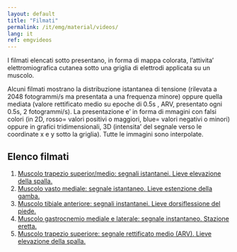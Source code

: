 ```yaml
---
layout: default
title: "Filmati"
permalink: /it/emg/material/videos/
lang: it
ref: emgvideos
---
```


I filmati elencati sotto presentano, in forma di mappa colorata,  l’attivita’ elettromiografica cutanea sotto una griglia di elettrodi applicata su un muscolo.

Alcuni filmati mostrano  la distribuzione  istantanea di tensione (rilevata a 2048 fotogrammi/s ma presentata a una frequenza minore) oppure quella mediata (valore rettificato medio su epoche di 0.5s , ARV, presentato ogni 0.5s, 2 fotogrammi/s). La presentazione e’ in forma di mmagini con falsi colori (in 2D, rosso= valori positivi o maggiori, blue= valori negativi o minori) oppure in grafici tridimensionali, 3D (intensita’ del segnale verso le coordinate  x e y sotto la griglia). Tutte le immagini sono interpolate.

## Elenco filmati

1. [Muscolo trapezio superior/medio: segnali istantanei. Lieve elevazione della spalla.](/it/emg/material/videos/f1/)
2. [Muscolo vasto mediale: segnale istantaneo. Lieve estenzione della gamba.](/it/emg/material/videos/f2/)
3. [Muscolo tibiale anteriore: segnali instantanei. Lieve dorsiflessione del piede.](/it/emg/material/videos/f3/)
4. [Muscolo gastrocnemio mediale e laterale: segnale instantaneo. Stazione eretta.](/it/emg/material/videos/f4/)
5. [Muscolo trapezio superiore: segnale rettificato medio (ARV). Lieve elevazione della spalla.](/it/emg/material/videos/f5/)

